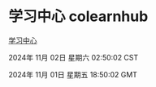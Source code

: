 # 学习中心 colearnhub
[学习中心](http://219.139.197.74:56308/colearnhub/)

2024年 11月 02日 星期六 02:50:02 CST

2024年 11月 01日 星期五 18:50:02 GMT
